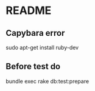 # README

## Capybara error
sudo apt-get install ruby-dev

## Before test do
bundle exec rake db:test:prepare